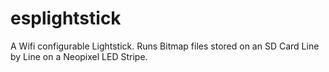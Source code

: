 # esplightstick
 A Wifi configurable Lightstick. Runs Bitmap files stored on an SD Card Line by Line on a Neopixel LED Stripe. 
